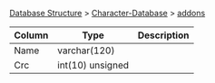 [Database Structure](Database-Structure) > [Character-Database](Character-Database) > [addons](addons)

Column | Type | Description
--- | --- | ---
Name | varchar(120) | 
Crc | int(10) unsigned | 
